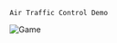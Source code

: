 ```
Air Traffic Control Demo
```
![Game](https://github.com/kazimhussain1/air-traffic-control/video.gif)